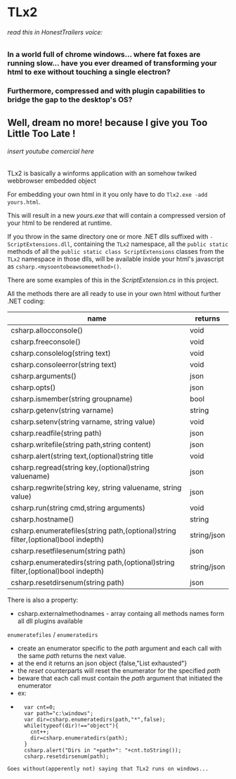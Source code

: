 # TLx2

###### *read this in HonestTrailers voice:*
### In a world full of chrome windows... where fat foxes are running slow... have you ever dreamed of transforming your html to exe without touching a single electron?
### Furthermore, compressed and with plugin capabilities to bridge the gap to the desktop's OS?
## Well, dream no more! because I give you **Too Little Too Late** !
###### *insert youtube comercial here*

TLx2 is basically a winforms application with an somehow twiked webbrowser embedded object

For embedding your own html in it you only have to do `Tlx2.exe -add yours.html`.

This will result in a new *yours.exe* that will contain a compressed version of your html to be rendered at runtime.

If you throw in the same directory one or more .NET dlls suffixed with `-ScriptExtensions.dll`, containing the `TLx2` namespace, all the `public static` methods of all the `public static class ScriptExtensions` classes from the `TLx2` namespace in those dlls, will be available inside your html's javascript as `csharp.<mysoontobeawsomemethod>()`.

There are some examples of this in the *ScriptExtension.cs* in this project.

All the methods there are all ready to use in your own html without further .NET coding:

|name|returns|
|---|---|
|csharp.allocconsole()|void|
|csharp.freeconsole()|void|
|csharp.consolelog(string text)|void|
|csharp.consoleerror(string text)|void|
|csharp.arguments()|json|
|csharp.opts()|json|
|csharp.ismember(string groupname)|bool|
|csharp.getenv(string varname)|string|
|csharp.setenv(string varname, string value)|void|
|csharp.readfile(string path)|json|
|csharp.writefile(string path,string content)|json|
|csharp.alert(string text,(optional)string title|void|
|csharp.regread(string key,(optional)string valuename)|json|
|csharp.regwrite(string key, string valuename, string value)|json|
|csharp.run(string cmd,string arguments)|void|
|csharp.hostname()|string|
|csharp.enumeratefiles(string path,(optional)string filter,(optional)bool indepth)|string/json|
|csharp.resetfilesenum(string path)|json|
|csharp.enumeratedirs(string path,(optional)string filter,(optional)bool indepth)|string/json|
|csharp.resetdirsenum(string path)|json|

There is also a property:
- csharp.externalmethodnames - array containg all methods names form all dll plugins available

`enumeratefiles` / `enumeratedirs`
- create an enumerator specific to the *path* argument and each call with the same  *path* returns the next value.
- at the end it returns an json object {false,"List exhausted"}
- the *reset* counterparts will reset the enumerator for the specified *path*
- beware that each call must contain the *path* argument that initiated the enumerator
- ex:
- ```
    var cnt=0;
    var path="c:\windows";
    var dir=csharp.enumeratedirs(path,"*",false);
    while(typeof(dir)!=="object"){
      cnt++;
      dir=csharp.enumeratedirs(path);
    }
    csharp.alert("Dirs in "+path+": "+cnt.toString());
    csharp.resetdirsenum(path);
```
Goes without(apperently not) saying that TLx2 runs on windows...
